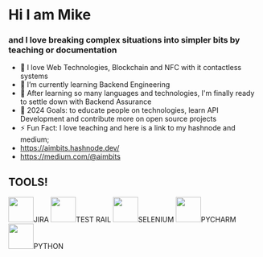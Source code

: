 # Hi I am Mike 
### and I love breaking complex situations into simpler bits by teaching or documentation


- 👀 I love Web Technologies, Blockchain and NFC with it contactless systems 
- 🌱 I’m currently learning Backend Engineering
- 💞️ After learning so many languages and technologies, I'm finally ready to settle down with Backend Assurance
- 📖 2024 Goals: to educate people on technologies, learn API Development and contribute more on open source projects
- ⚡ Fun Fact: I love teaching and 
here is a link to my hashnode and medium; 
- https://aimbits.hashnode.dev/
- https://medium.com/@aimbits

## TOOLS!





<img src="https://user-images.githubusercontent.com/62037109/229715607-1c992106-fb88-4ede-868c-3163973e2c4f.png" width="50"/>JIRA  <img src="https://user-images.githubusercontent.com/62037109/229716414-aea0f246-bb48-46ba-b285-c4926ad302a3.svg" width="50"/>TEST RAIL <img src="https://user-images.githubusercontent.com/62037109/229716889-e51bc178-e889-448e-88bb-b464e9f4b67e.png" width="50"/>SELENIUM
 <img src="https://user-images.githubusercontent.com/62037109/229717367-53213e26-52f8-43e5-8d32-23346d15a8a4.png" width="50"/>PYCHARM
<img src="https://user-images.githubusercontent.com/62037109/229717384-b9417250-5bf8-49ec-9a91-f05088875083.png" width="50"/>PYTHON   
